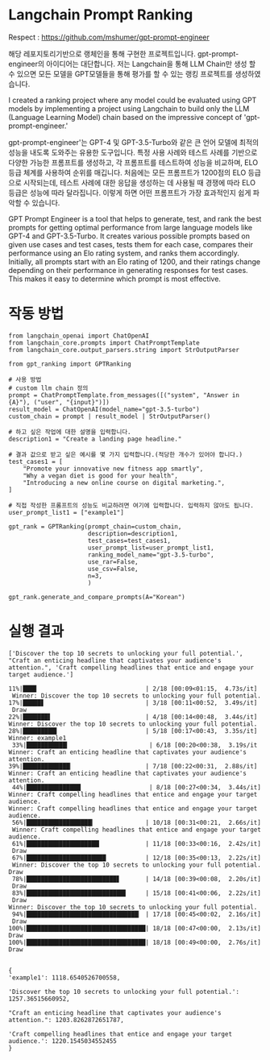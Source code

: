 # Langchain Prompt Ranking

Respect : https://github.com/mshumer/gpt-prompt-engineer

해당 레포지토리기반으로 랭체인을 통해 구현한 프로젝트입니다. gpt-prompt-engineer의 아이디어는 대단합니다. 저는 Langchain을 통해 LLM Chain만 생성 할 수 있으면 모든 모델을 GPT모델들을 통해 평가를 할 수 있는 랭킹 프로젝트를 생성하였습니다. 


I created a ranking project where any model could be evaluated using GPT models by implementing a project using Langchain to build only the LLM (Language Learning Model) chain based on the impressive concept of 'gpt-prompt-engineer.'

gpt-prompt-engineer'는 GPT-4 및 GPT-3.5-Turbo와 같은 큰 언어 모델에 최적의 성능을 내도록 도와주는 유용한 도구입니다. 특정 사용 사례와 테스트 사례를 기반으로 다양한 가능한 프롬프트를 생성하고, 각 프롬프트를 테스트하여 성능을 비교하며, ELO 등급 체계를 사용하여 순위를 매깁니다. 처음에는 모든 프롬프트가 1200점의 ELO 등급으로 시작되는데, 테스트 사례에 대한 응답을 생성하는 데 사용될 때 경쟁에 따라 ELO 등급은 성능에 따라 달라집니다. 이렇게 하면 어떤 프롬프트가 가장 효과적인지 쉽게 파악할 수 있습니다.


GPT Prompt Engineer is a tool that helps to generate, test, and rank the best prompts for getting optimal performance from large language models like GPT-4 and GPT-3.5-Turbo. It creates various possible prompts based on given use cases and test cases, tests them for each case, compares their performance using an Elo rating system, and ranks them accordingly. Initially, all prompts start with an Elo rating of 1200, and their ratings change depending on their performance in generating responses for test cases. This makes it easy to determine which prompt is most effective.

# 작동 방법
```
from langchain_openai import ChatOpenAI
from langchain_core.prompts import ChatPromptTemplate
from langchain_core.output_parsers.string import StrOutputParser

from gpt_ranking import GPTRanking

# 사용 방법
# custom llm chain 정의
prompt = ChatPromptTemplate.from_messages([("system", "Answer in {A}"), ("user", "{input}")])
result_model = ChatOpenAI(model_name="gpt-3.5-turbo")
custom_chain = prompt | result_model | StrOutputParser()

# 하고 싶은 작업에 대한 설명을 입력합니다.
description1 = "Create a landing page headline."

# 결과 값으로 받고 싶은 예시를 몇 가지 입력합니다.(적당한 개수가 있어야 합니다.)
test_cases1 = [
    "Promote your innovative new fitness app smartly",
    "Why a vegan diet is good for your health",
    "Introducing a new online course on digital marketing.",
]

# 직접 작성한 프롬프트의 성능도 비교하려면 여기에 입력합니다. 입력하지 않아도 됩니다.
user_prompt_list1 = ["example1"]

gpt_rank = GPTRanking(prompt_chain=custom_chain,
                      description=description1,
                      test_cases=test_cases1,
                      user_prompt_list=user_prompt_list1,
                      ranking_model_name="gpt-3.5-turbo",
                      use_rar=False,
                      use_csv=False,
                      n=3,
                      )

gpt_rank.generate_and_compare_prompts(A="Korean")
```
# 실행 결과
```commandline
['Discover the top 10 secrets to unlocking your full potential.', "Craft an enticing headline that captivates your audience's attention.", 'Craft compelling headlines that entice and engage your target audience.']

11%|███▊                              | 2/18 [00:09<01:15,  4.73s/it]
 Winner: Discover the top 10 secrets to unlocking your full potential.
17%|█████▋                            | 3/18 [00:11<00:52,  3.49s/it]
 Draw
22%|███████▌                          | 4/18 [00:14<00:48,  3.44s/it]
Winner: Discover the top 10 secrets to unlocking your full potential.
28%|█████████▍                        | 5/18 [00:17<00:43,  3.35s/it]
Winner: example1
 33%|███████████▎                      | 6/18 [00:20<00:38,  3.19s/it
Winner: Craft an enticing headline that captivates your audience's attention.
39%|█████████████▏                    | 7/18 [00:22<00:31,  2.88s/it]
Winner: Craft an enticing headline that captivates your audience's attention.
 44%|███████████████                   | 8/18 [00:27<00:34,  3.44s/it]
Winner: Craft compelling headlines that entice and engage your target audience.
Winner: Craft compelling headlines that entice and engage your target audience.
 56%|██████████████████▎              | 10/18 [00:31<00:21,  2.66s/it]
 Winner: Craft compelling headlines that entice and engage your target audience.
 61%|████████████████████▏            | 11/18 [00:33<00:16,  2.42s/it]
 Draw
 67%|██████████████████████           | 12/18 [00:35<00:13,  2.22s/it]
 Winner: Discover the top 10 secrets to unlocking your full potential.
Draw
 78%|█████████████████████████▋       | 14/18 [00:39<00:08,  2.20s/it]
 Draw
 83%|███████████████████████████▌     | 15/18 [00:41<00:06,  2.22s/it]
 Draw
Winner: Discover the top 10 secrets to unlocking your full potential.
 94%|███████████████████████████████▏ | 17/18 [00:45<00:02,  2.16s/it]
 Draw
100%|█████████████████████████████████| 18/18 [00:47<00:00,  2.13s/it]
Draw
100%|█████████████████████████████████| 18/18 [00:49<00:00,  2.76s/it]
Draw


{
'example1': 1118.6540526700558,

'Discover the top 10 secrets to unlocking your full potential.': 1257.36515660952,

"Craft an enticing headline that captivates your audience's attention.": 1203.8262872651787,

'Craft compelling headlines that entice and engage your target audience.': 1220.1545034552455
}

```
